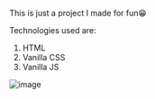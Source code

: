 This is just a project I made for fun😁

Technologies used are:
1. HTML
2. Vanilla CSS
3. Vanilla JS

![image](https://github.com/user-attachments/assets/4fddc2a1-5422-461b-a20a-f32905e68c8c)

